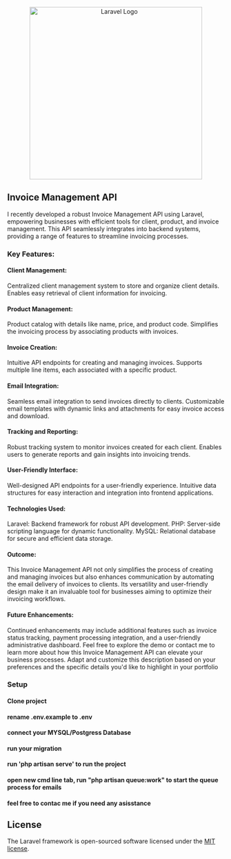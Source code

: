 <p align="center"><a href="https://laravel.com" target="_blank"><img src="https://raw.githubusercontent.com/laravel/art/master/logo-lockup/5%20SVG/2%20CMYK/1%20Full%20Color/laravel-logolockup-cmyk-red.svg" width="400" alt="Laravel Logo"></a></p>

## Invoice Management API

I recently developed a robust Invoice Management API using Laravel, empowering businesses with efficient tools for client, product, and invoice management. This API seamlessly integrates into backend systems, providing a range of features to streamline invoicing processes.

### Key Features:

#### Client Management:
Centralized client management system to store and organize client details.
Enables easy retrieval of client information for invoicing.

#### Product Management:
Product catalog with details like name, price, and product code.
Simplifies the invoicing process by associating products with invoices.

#### Invoice Creation:
Intuitive API endpoints for creating and managing invoices.
Supports multiple line items, each associated with a specific product.

#### Email Integration:
Seamless email integration to send invoices directly to clients.
Customizable email templates with dynamic links and attachments for easy invoice access and download.

#### Tracking and Reporting:
Robust tracking system to monitor invoices created for each client.
Enables users to generate reports and gain insights into invoicing trends.

#### User-Friendly Interface:
Well-designed API endpoints for a user-friendly experience.
Intuitive data structures for easy interaction and integration into frontend applications.

#### Technologies Used:
Laravel: Backend framework for robust API development.
PHP: Server-side scripting language for dynamic functionality.
MySQL: Relational database for secure and efficient data storage.

#### Outcome:
This Invoice Management API not only simplifies the process of creating and managing invoices but also enhances communication by automating the email delivery of invoices to clients. Its versatility and user-friendly design make it an invaluable tool for businesses aiming to optimize their invoicing workflows.

#### Future Enhancements:
Continued enhancements may include additional features such as invoice status tracking, payment processing integration, and a user-friendly administrative dashboard.
Feel free to explore the demo or contact me to learn more about how this Invoice Management API can elevate your business processes.
Adapt and customize this description based on your preferences and the specific details you'd like to highlight in your portfolio


### Setup
#### Clone project
#### rename .env.example to .env
#### connect your MYSQL/Postgress Database
#### run your migration
#### run 'php artisan serve' to run the project
#### open new cmd line tab, run "php artisan queue:work" to start the queue process for emails
#### feel free to contac me if you need any asisstance

## License

The Laravel framework is open-sourced software licensed under the [MIT license](https://opensource.org/licenses/MIT).
